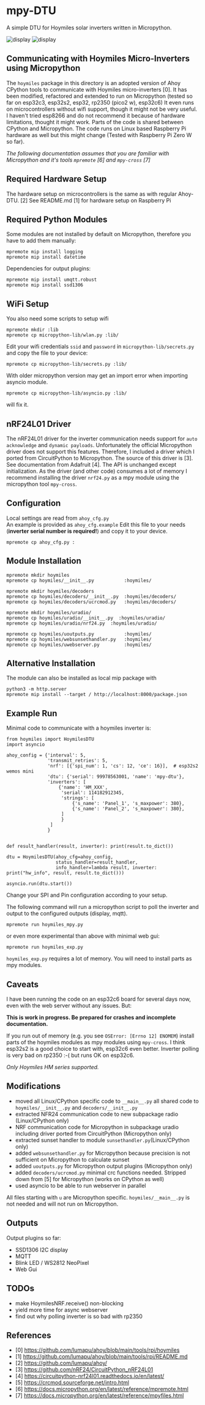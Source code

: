 mpy-DTU 
=======================================================================

A simple DTU for Hoymiles solar inverters written in Micropython.

![display](images/mpy-dtu.png) ![display](images/mpy-dtu-web-sm.png)

Communicating with Hoymiles Micro-Inverters using Micropython
------------------------

The `hoymiles` package in this directory is an adopted version of Ahoy CPython tools to communicate with Hoymiles micro-inverters [0].
It has been modified, refactored and extended to run on Micropython (tested so far on esp32c3, esp32s2, esp32, rp2350 (pico2 w), esp32c6)
It even runs on microcontrollers without wifi support, though it might not be very useful.
I haven't tried esp8266 and do not recommend it because of hardware limitations, thought it might work.
Parts of the code is shared between CPython and Micropython. The code runs on Linux based Raspberry Pi hardware as well but this might change (Tested with Raspberry Pi Zero W so far).

*The following documentation assumes that you are familiar with Micropython and it's tools `mpremote` [6] and `mpy-cross` [7]*

Required Hardware Setup
-----------------------

The hardware setup on microcontrollers is the same as with regular Ahoy-DTU. [2]
See README.md [1] for hardware setup on Raspberry Pi


Required Python Modules
-----------------------

Some modules are not installed by default on Micropython, therefore you have to add them manually:

```code
mpremote mip install logging
mpremote mip install datetime
```

Dependencies for output plugins:

```code
mpremote mip install umqtt.robust
mpremote mip install ssd1306
```

WiFi Setup
----------

You also need some scripts to setup wifi
```code
mpremote mkdir :lib
mpremote cp micropython-lib/wlan.py :lib/
```

Edit your wifi credentials `ssid` and `password` in `micropython-lib/secrets.py` and copy the file to your device:

```code
mpremote cp micropython-lib/secrets.py :lib/
```

With older micropython version may get an import error when importing asyncio module.
```
mpremote cp micropython-lib/asyncio.py :lib/
```

will fix it.


nRF24L01 Driver
---------------

The nRF24L01 driver for the inverter communication needs support for `auto acknowledge` and `dynamic payloads`.
Unfortunately the official Micropython driver does not support this features.
Therefore, I included a driver which I ported from CircuitPython to Micropython.
The source of this driver is [3]. See documentation from Adafruit [4]. The API is unchanged except initialization. 
As the driver (and other code) consumes a lot of memory I recommend installing the driver
`nrf24.py` as a mpy module using the micropython tool `mpy-cross`.

Configuration
-------------

Local settings are read from `ahoy_cfg.py`  
An example is provided as `ahoy_cfg.example`
Edit this file to your needs (**inverter serial number is required!**) and copy it to your device.

```code
mpremote cp ahoy_cfg.py :
```


Module Installation
--------------------------

```code 
mpremote mkdir hoymiles
mpremote cp hoymiles/__init__.py           :hoymiles/

mpremote mkdir hoymiles/decoders
mpremote cp hoymiles/decoders/__init__.py  :hoymiles/decoders/
mpremote cp hoymiles/decoders/ucrcmod.py   :hoymiles/decoders/

mpremote mkdir hoymiles/uradio/
mpremote cp hoymiles/uradio/__init__.py  :hoymiles/uradio/
mpremote cp hoymiles/uradio/nrf24.py  :hoymiles/uradio/

mpremote cp hoymiles/uoutputs.py           :hoymiles/
mpremote cp hoymiles/websunsethandler.py   :hoymiles/
mpremote cp hoymiles/uwebserver.py         :hoymiles/
```

Alternative Installation 
-------------------------

The module can also be installed as local mip package with 

```
python3 -m http.server
mpremote mip install --target / http://localhost:8000/package.json
```

Example Run
-----------
Minimal code to communicate with a hoymiles inverter is:

```code 
from hoymiles import HoymilesDTU
import asyncio

ahoy_config = {'interval': 5,
               'transmit_retries': 5,
               'nrf': [{'spi_num': 1, 'cs': 12, 'ce': 16}],  # esp32s2 wemos mini
               'dtu': {'serial': 99978563001, 'name': 'mpy-dtu'},
               'inverters': [
                   {'name': 'HM_XXX',
                    'serial': 114182912345,
                    'strings': [
                        {'s_name': 'Panel_1', 's_maxpower': 380},
                        {'s_name': 'Panel_2', 's_maxpower': 380},
                    ]
                    }
                ]
               }


def result_handler(result, inverter): print(result.to_dict())

dtu = HoymilesDTU(ahoy_cfg=ahoy_config,
                  status_handler=result_handler,
                  info_handler=lambda result, inverter: print("hw_info", result, result.to_dict()))

asyncio.run(dtu.start())
```
Change your SPI and Pin configuration according to your setup.

The following command will run a micropython script to poll the inverter and output to the configured outputs (display, mqtt).


```code
mpremote run hoymiles_mpy.py
```

or even more experimental than above with minimal web gui:

```code
mpremote run hoymiles_exp.py
```

`hoymiles_exp.py` requires a lot of memory. You will need to install parts as mpy modules.

Caveats
-------

I have been running the code on an esp32c6 board for several days now, even with the web server without any issues.
But:

**This is work in progress. Be prepared for crashes and incomplete documentation.**

If you run out of memory (e.g. you see `OSError: [Errno 12] ENOMEM`) install parts of the hoymiles modules as mpy modules using `mpy-cross`. 
I think esp32s2 is a good choice to start with, esp32c6 even better.
Inverter polling is very bad on rp2350 :-( but runs OK on esp32c6.

*Only Hoymiles HM series supported.*




Modifications
-------------

- moved all Linux/CPython specific code to `__main__.py` all shared code to `hoymiles/__init__.py` and `decoders/__init__.py`
- extracted NFR24 communication code to new subpackage radio (Linux/CPython only)
- NRF communication code for Micropython in subpackage uradio including driver ported from CircuitPython (Micropython only)
- extracted sunset handler to module `sunsethandler.py`(Linux/CPython only)
- added `websunsethandler.py` for Micropython because precision is not sufficient on Micropython to calculate sunset
- added `uoutputs.py` for Micropython output plugins (Micropython only)
- added `decoders/ucrcmod.py` minimal crc functions needed. Stripped down from [5] for Micropython (works on CPython as well)
- used asyncio to be able to run webserver in parallel

All files starting with `u` are Micropython specific. `hoymiles/__main__.py` is not needed and will not run on Micropython.

Outputs
-------

Output plugins so far:

- SSD1306 I2C display 
- MQTT
- Blink LED / WS2812 NeoPixel
- Web Gui

TODOs
------
- make HoymilesNRF.receive() non-blocking
- yield more time for async webserver
- find out why polling inverter is so bad with rp2350

References
----------

- [0] https://github.com/lumapu/ahoy/blob/main/tools/rpi/hoymiles
- [1] https://github.com/lumapu/ahoy/blob/main/tools/rpi/README.md
- [2] https://github.com/lumapu/ahoy/
- [3] https://github.com/nRF24/CircuitPython_nRF24L01
- [4] https://circuitpython-nrf24l01.readthedocs.io/en/latest/
- [5] https://crcmod.sourceforge.net/intro.html
- [6] https://docs.micropython.org/en/latest/reference/mpremote.html
- [7] https://docs.micropython.org/en/latest/reference/mpyfiles.html
